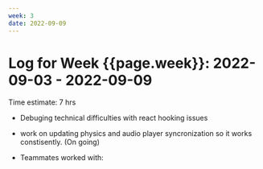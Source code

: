 ```yaml
---
week: 3
date: 2022-09-09
---
```

# Log for Week {{page.week}}: 2022-09-03 - 2022-09-09

Time estimate: 7 hrs

 - Debuging technical difficulties with react hooking issues 
  
 - work on updating physics and audio player syncronization so it works constisently. (On going)
 
  

- Teammates worked with:
  

  
  


